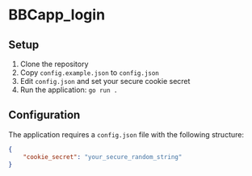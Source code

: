 # BBCapp_login

## Setup
1. Clone the repository
2. Copy `config.example.json` to `config.json`
3. Edit `config.json` and set your secure cookie secret
4. Run the application: `go run .`

## Configuration
The application requires a `config.json` file with the following structure:
```json
{
    "cookie_secret": "your_secure_random_string"
}
